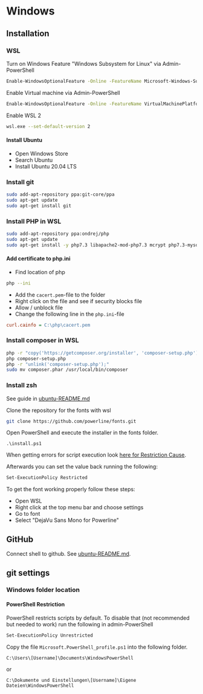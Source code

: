 # Windows

## Installation

### WSL
Turn on Windows Feature "Windows Subsystem for Linux" via Admin-PowerShell
```sh
Enable-WindowsOptionalFeature -Online -FeatureName Microsoft-Windows-Subsystem-Linux
```

Enable Virtual machine via Admin-PowerShell
```sh
Enable-WindowsOptionalFeature -Online -FeatureName VirtualMachinePlatform
```

Enable WSL 2
```sh
wsl.exe --set-default-version 2
```

#### Install Ubuntu

* Open Windows Store
* Search Ubuntu
* Install Ubuntu 20.04 LTS


### Install git
```sh
sudo add-apt-repository ppa:git-core/ppa
sudo apt-get update
sudo apt-get install git
```

### Install PHP in WSL

```sh
sudo add-apt-repository ppa:ondrej/php
sudo apt-get update
sudo apt-get install -y php7.3 libapache2-mod-php7.3 mcrypt php7.3-mysql php7.3-mbstring php7.3-gettext php7.3-xml php7.3-json php7.3-curl php7.3-zip
```

#### Add certificate to php.ini

- Find location of php

```sh
php --ini
```

- Add the `cacert.pem`-file to the folder
- Right click on the file and see if security blocks file
- Allow / unblock file
- Change the following line in the `php.ini`-file

```ini
curl.cainfo = C:\php\cacert.pem
```

### Install composer in WSL

```sh
php -r "copy('https://getcomposer.org/installer', 'composer-setup.php');"
php composer-setup.php
php -r "unlink('composer-setup.php');"
sudo mv composer.phar /usr/local/bin/composer
```

### Install zsh
See guide in [ubuntu-README.md](../ubuntu/README.md#zsh)

Clone the repository for the fonts with wsl
```sh
git clone https://github.com/powerline/fonts.git
```

Open PowerShell and execute the installer in the fonts folder.
```
.\install.ps1
```
When getting errors for script execution look [here for Restriction Cause](#powershell-restriction).

Afterwards you can set the value back running the following:
```sh
Set-ExecutionPolicy Restricted
```

To get the font working properly follow these steps:

* Open WSL
* Right click at the top menu bar and choose settings
* Go to font
* Select "DejaVu Sans Mono for Powerline"

## GitHub

Connect shell to github. See [ubuntu-README.md](../ubuntu/README.md#github).

## git settings

### Windows folder location

#### <a name="powershell-restriction"></a>PowerShell Restriction
PowerShell restricts scripts by default. To disable that (not recommended but needed to work) run the following in admin-PowerShell
```sh
Set-ExecutionPolicy Unrestricted
```

Copy the file `Microsoft.PowerShell_profile.ps1` into the following folder.

```
C:\Users\[Username]\Documents\WindowsPowerShell
```

or

```
C:\Dokumente und Einstellungen\[Username]\Eigene Dateien\WindowsPowerShell
```
